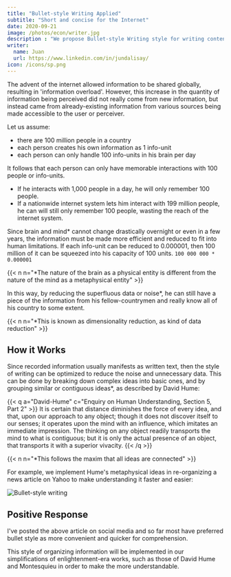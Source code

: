 ```yaml
---
title: "Bullet-style Writing Applied"
subtitle: "Short and concise for the Internet"
date: 2020-09-21
image: /photos/econ/writer.jpg
description : "We propose Bullet-style Writing style for writing content that is better for the internet and SEO"
writer:
  name: Juan
  url: https://www.linkedin.com/in/jundalisay/
icon: /icons/sp.png
---
```



The advent of the internet allowed information to be shared globally, resulting in 'information overload'.  However, this increase in the quantity of information being perceived did not really come from new information, but instead came from already-existing information from various sources being made accessible to the user or perceiver.

Let us assume:
- there are 100 million people in a country
- each person creates his own information as 1 info-unit
- each person can only handle 100 info-units in his brain per day

It follows that each person can only have memorable interactions with 100 people or info-units. 
- If he interacts with 1,000 people in a day, he will only remember 100 people.
- If a nationwide internet system lets him interact with 199 million people, he can will still only remember 100 people, wasting the reach of the internet system.

<!--  with  get up only to 100 info-units per day. But through a nationwide internet-like system, he can perceive up to 100 million units of information from everyone in his country, of lesser quality. 

Assuming that his brain can handle 100 units and a maximum of 1,000 units of information, then he will naturally be overwhelmed by 100 million.  -->

Since brain and mind* cannot change drastically overnight or even in a few years, the information must be made more efficient and reduced to fit into human limitations. If each info-unit can be reduced to 0.000001, then 100 million of it can be squeezed into his capacity of 100 units. `100 000 000 * 0.000001`

{{< n n="*The nature of the brain as a physical entity is different from the nature of the mind as a metaphysical entity" >}}


In this way, by reducing the superfluous data or noise*, he can still have a piece of the information from his fellow-countrymen and really know all of his country to some extent.


{{< n n="*This is known as dimensionality reduction, as kind of data reduction" >}}

<!-- or be grouped into 100 or 1,000 units, then at maximum capacity, the person can still accommodate all the info from his countrymen. -->


## How it Works

Since recorded information usually manifests as written text, then the style of writing can be optimized to reduce the noise and unnecessary data. This can be done by breaking down complex ideas into basic ones, and by grouping similar or contiguous ideas*, as described by David Hume:


{{< q a="David-Hume" c="Enquiry on Human Understanding, Section 5, Part 2" >}}
It is certain that distance diminishes the force of every idea, and that, upon our approach to any object; though it does not discover itself to our senses; it operates upon the mind with an influence, which imitates an immediate impression. The thinking on any object readily transports the mind to what is contiguous; but it is only the actual presence of an object, that transports it with a superior vivacity.
{{< /q >}}


{{< n n="*This follows the maxim that all ideas are connected" >}}



For example, we implement Hume's metaphysical ideas in re-organizing a news article on Yahoo to make understanding it faster and easier:

<!-- (http://news.yahoo.com/reports-japans-abe-air-plan-5-trillion-economy-070750877.html) -->

![Bullet-style writing](https://socioecons.files.wordpress.com/2015/09/bulletstyle-new-page-2.png)



## Positive Response

I've posted the above article on social media and so far most have preferred bullet style as more convenient and quicker for comprehension. 

This style of organizing information will be implemented in our simplifications of enlightenment-era works, such as those of David Hume and Montesquieu in order to make the more understandable.
  